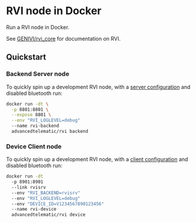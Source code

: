 # RVI node in Docker

Run a RVI node in Docker.

See [GENIVI/rvi_core](https://github.com/GENIVI/rvi_core) for documentation on RVI.

## Quickstart

### Backend Server node

To quickly spin up a development RVI node, with a [server
configuration](https://github.com/advancedtelematic/dockerfiles/blob/master/rvi/backend.rvi.config)
and disabled bluetooth run:

```sh
docker run -dt \
  -p 8801:8801 \
  --expose 8801 \
  --env "RVI_LOGLEVEL=debug"
  --name rvi-backend
  advancedtelematic/rvi backend
```

### Device Client node

To quickly spin up a development RVI node, with a [client
configuration](https://github.com/advancedtelematic/dockerfiles/blob/master/rvi/device.rvi.config)
and disabled bluetooth run:

```sh
docker run -dt
  -p 8901:8901
  --link rvisrv
  --env "RVI_BACKEND=rvisrv"
  --env "RVI_LOGLEVEL=debug"
  --env "DEVICE_ID=V1234567890123456"
  --name rvi-device
  advancedtelematic/rvi device
```
